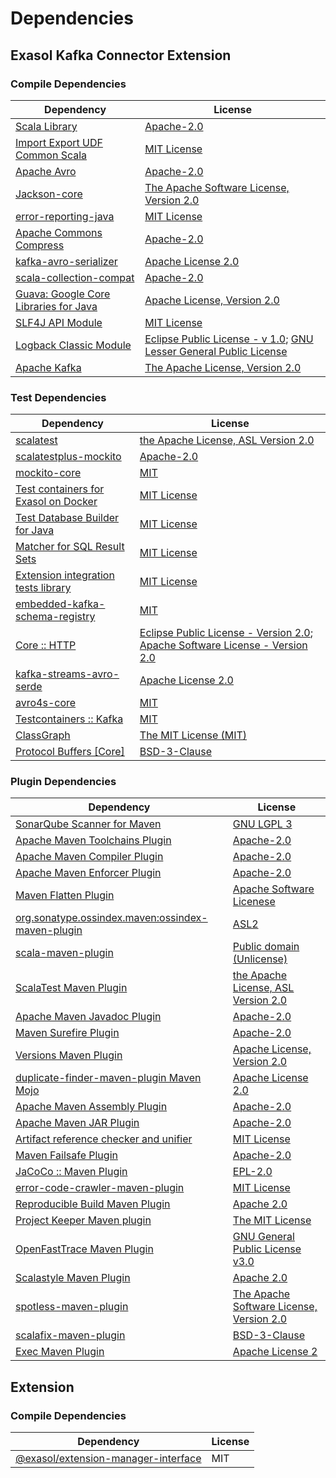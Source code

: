 <!-- @formatter:off -->
# Dependencies

## Exasol Kafka Connector Extension

### Compile Dependencies

| Dependency                                  | License                                                                       |
| ------------------------------------------- | ----------------------------------------------------------------------------- |
| [Scala Library][0]                          | [Apache-2.0][1]                                                               |
| [Import Export UDF Common Scala][2]         | [MIT License][3]                                                              |
| [Apache Avro][4]                            | [Apache-2.0][5]                                                               |
| [Jackson-core][6]                           | [The Apache Software License, Version 2.0][5]                                 |
| [error-reporting-java][7]                   | [MIT License][8]                                                              |
| [Apache Commons Compress][9]                | [Apache-2.0][5]                                                               |
| [kafka-avro-serializer][10]                 | [Apache License 2.0][11]                                                      |
| [scala-collection-compat][12]               | [Apache-2.0][1]                                                               |
| [Guava: Google Core Libraries for Java][13] | [Apache License, Version 2.0][14]                                             |
| [SLF4J API Module][15]                      | [MIT License][16]                                                             |
| [Logback Classic Module][17]                | [Eclipse Public License - v 1.0][18]; [GNU Lesser General Public License][19] |
| [Apache Kafka][20]                          | [The Apache License, Version 2.0][14]                                         |

### Test Dependencies

| Dependency                                 | License                                                                                |
| ------------------------------------------ | -------------------------------------------------------------------------------------- |
| [scalatest][21]                            | [the Apache License, ASL Version 2.0][22]                                              |
| [scalatestplus-mockito][23]                | [Apache-2.0][22]                                                                       |
| [mockito-core][24]                         | [MIT][25]                                                                              |
| [Test containers for Exasol on Docker][26] | [MIT License][27]                                                                      |
| [Test Database Builder for Java][28]       | [MIT License][29]                                                                      |
| [Matcher for SQL Result Sets][30]          | [MIT License][31]                                                                      |
| [Extension integration tests library][32]  | [MIT License][33]                                                                      |
| [embedded-kafka-schema-registry][34]       | [MIT][25]                                                                              |
| [Core :: HTTP][35]                         | [Eclipse Public License - Version 2.0][36]; [Apache Software License - Version 2.0][1] |
| [kafka-streams-avro-serde][37]             | [Apache License 2.0][11]                                                               |
| [avro4s-core][38]                          | [MIT][25]                                                                              |
| [Testcontainers :: Kafka][39]              | [MIT][40]                                                                              |
| [ClassGraph][41]                           | [The MIT License (MIT)][40]                                                            |
| [Protocol Buffers [Core]][42]              | [BSD-3-Clause][43]                                                                     |

### Plugin Dependencies

| Dependency                                              | License                                       |
| ------------------------------------------------------- | --------------------------------------------- |
| [SonarQube Scanner for Maven][44]                       | [GNU LGPL 3][45]                              |
| [Apache Maven Toolchains Plugin][46]                    | [Apache-2.0][5]                               |
| [Apache Maven Compiler Plugin][47]                      | [Apache-2.0][5]                               |
| [Apache Maven Enforcer Plugin][48]                      | [Apache-2.0][5]                               |
| [Maven Flatten Plugin][49]                              | [Apache Software Licenese][5]                 |
| [org.sonatype.ossindex.maven:ossindex-maven-plugin][50] | [ASL2][14]                                    |
| [scala-maven-plugin][51]                                | [Public domain (Unlicense)][52]               |
| [ScalaTest Maven Plugin][53]                            | [the Apache License, ASL Version 2.0][22]     |
| [Apache Maven Javadoc Plugin][54]                       | [Apache-2.0][5]                               |
| [Maven Surefire Plugin][55]                             | [Apache-2.0][5]                               |
| [Versions Maven Plugin][56]                             | [Apache License, Version 2.0][5]              |
| [duplicate-finder-maven-plugin Maven Mojo][57]          | [Apache License 2.0][11]                      |
| [Apache Maven Assembly Plugin][58]                      | [Apache-2.0][5]                               |
| [Apache Maven JAR Plugin][59]                           | [Apache-2.0][5]                               |
| [Artifact reference checker and unifier][60]            | [MIT License][61]                             |
| [Maven Failsafe Plugin][62]                             | [Apache-2.0][5]                               |
| [JaCoCo :: Maven Plugin][63]                            | [EPL-2.0][36]                                 |
| [error-code-crawler-maven-plugin][64]                   | [MIT License][65]                             |
| [Reproducible Build Maven Plugin][66]                   | [Apache 2.0][14]                              |
| [Project Keeper Maven plugin][67]                       | [The MIT License][68]                         |
| [OpenFastTrace Maven Plugin][69]                        | [GNU General Public License v3.0][70]         |
| [Scalastyle Maven Plugin][71]                           | [Apache 2.0][11]                              |
| [spotless-maven-plugin][72]                             | [The Apache Software License, Version 2.0][5] |
| [scalafix-maven-plugin][73]                             | [BSD-3-Clause][43]                            |
| [Exec Maven Plugin][74]                                 | [Apache License 2][5]                         |

## Extension

### Compile Dependencies

| Dependency                                | License |
| ----------------------------------------- | ------- |
| [@exasol/extension-manager-interface][75] | MIT     |

[0]: https://www.scala-lang.org/
[1]: https://www.apache.org/licenses/LICENSE-2.0
[2]: https://github.com/exasol/import-export-udf-common-scala/
[3]: https://github.com/exasol/import-export-udf-common-scala/blob/main/LICENSE
[4]: https://avro.apache.org
[5]: https://www.apache.org/licenses/LICENSE-2.0.txt
[6]: https://github.com/FasterXML/jackson-core
[7]: https://github.com/exasol/error-reporting-java/
[8]: https://github.com/exasol/error-reporting-java/blob/main/LICENSE
[9]: https://commons.apache.org/proper/commons-compress/
[10]: http://confluent.io/kafka-avro-serializer
[11]: http://www.apache.org/licenses/LICENSE-2.0.html
[12]: http://www.scala-lang.org/
[13]: https://github.com/google/guava
[14]: http://www.apache.org/licenses/LICENSE-2.0.txt
[15]: http://www.slf4j.org
[16]: http://www.opensource.org/licenses/mit-license.php
[17]: http://logback.qos.ch/logback-classic
[18]: http://www.eclipse.org/legal/epl-v10.html
[19]: http://www.gnu.org/licenses/old-licenses/lgpl-2.1.html
[20]: https://kafka.apache.org
[21]: http://www.scalatest.org
[22]: http://www.apache.org/licenses/LICENSE-2.0
[23]: https://github.com/scalatest/scalatestplus-mockito
[24]: https://github.com/mockito/mockito
[25]: https://opensource.org/licenses/MIT
[26]: https://github.com/exasol/exasol-testcontainers/
[27]: https://github.com/exasol/exasol-testcontainers/blob/main/LICENSE
[28]: https://github.com/exasol/test-db-builder-java/
[29]: https://github.com/exasol/test-db-builder-java/blob/main/LICENSE
[30]: https://github.com/exasol/hamcrest-resultset-matcher/
[31]: https://github.com/exasol/hamcrest-resultset-matcher/blob/main/LICENSE
[32]: https://github.com/exasol/extension-manager/
[33]: https://github.com/exasol/extension-manager/blob/main/LICENSE
[34]: https://github.com/embeddedkafka/embedded-kafka-schema-registry
[35]: https://jetty.org/jetty-core/jetty-http
[36]: https://www.eclipse.org/legal/epl-2.0/
[37]: http://confluent.io/kafka-streams-avro-serde
[38]: https://github.com/sksamuel/avro4s
[39]: https://java.testcontainers.org
[40]: http://opensource.org/licenses/MIT
[41]: https://github.com/classgraph/classgraph
[42]: https://developers.google.com/protocol-buffers/protobuf-java/
[43]: https://opensource.org/licenses/BSD-3-Clause
[44]: http://sonarsource.github.io/sonar-scanner-maven/
[45]: http://www.gnu.org/licenses/lgpl.txt
[46]: https://maven.apache.org/plugins/maven-toolchains-plugin/
[47]: https://maven.apache.org/plugins/maven-compiler-plugin/
[48]: https://maven.apache.org/enforcer/maven-enforcer-plugin/
[49]: https://www.mojohaus.org/flatten-maven-plugin/
[50]: https://sonatype.github.io/ossindex-maven/maven-plugin/
[51]: http://github.com/davidB/scala-maven-plugin
[52]: http://unlicense.org/
[53]: https://www.scalatest.org/user_guide/using_the_scalatest_maven_plugin
[54]: https://maven.apache.org/plugins/maven-javadoc-plugin/
[55]: https://maven.apache.org/surefire/maven-surefire-plugin/
[56]: https://www.mojohaus.org/versions/versions-maven-plugin/
[57]: https://basepom.github.io/duplicate-finder-maven-plugin
[58]: https://maven.apache.org/plugins/maven-assembly-plugin/
[59]: https://maven.apache.org/plugins/maven-jar-plugin/
[60]: https://github.com/exasol/artifact-reference-checker-maven-plugin/
[61]: https://github.com/exasol/artifact-reference-checker-maven-plugin/blob/main/LICENSE
[62]: https://maven.apache.org/surefire/maven-failsafe-plugin/
[63]: https://www.jacoco.org/jacoco/trunk/doc/maven.html
[64]: https://github.com/exasol/error-code-crawler-maven-plugin/
[65]: https://github.com/exasol/error-code-crawler-maven-plugin/blob/main/LICENSE
[66]: http://zlika.github.io/reproducible-build-maven-plugin
[67]: https://github.com/exasol/project-keeper/
[68]: https://github.com/exasol/project-keeper/blob/main/LICENSE
[69]: https://github.com/itsallcode/openfasttrace-maven-plugin
[70]: https://www.gnu.org/licenses/gpl-3.0.html
[71]: http://www.scalastyle.org
[72]: https://github.com/diffplug/spotless
[73]: https://github.com/evis/scalafix-maven-plugin
[74]: https://www.mojohaus.org/exec-maven-plugin
[75]: https://registry.npmjs.org/@exasol/extension-manager-interface/-/extension-manager-interface-0.4.1.tgz
